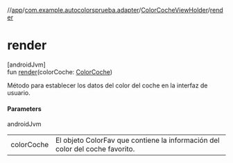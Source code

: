 //[app](../../../index.md)/[com.example.autocolorsprueba.adapter](../index.md)/[ColorCocheViewHolder](index.md)/[render](render.md)

# render

[androidJvm]\
fun [render](render.md)(colorCoche: [ColorCoche](../../com.example.autocolorsprueba.model.entity/-color-coche/index.md))

Método para establecer los datos del color del coche en la interfaz de usuario.

#### Parameters

androidJvm

| | |
|---|---|
| colorCoche | El objeto ColorFav que contiene la información del color del coche favorito. |

